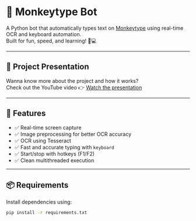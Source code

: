 # 🐒 Monkeytype Bot

A Python bot that automatically types text on [Monkeytype](https://monkeytype.com/) using real-time OCR and keyboard automation.  
Built for fun, speed, and learning! 🧠💻

---

## 🎥 Project Presentation

Wanna know more about the project and how it works?  
Check out the YouTube video 👉 [Watch the presentation](https://youtu.be/38He3EPiLRY?si=k8jIJF5xZiIW2kzR)

---

## 🚀 Features

- ✅ Real-time screen capture  
- ✅ Image preprocessing for better OCR accuracy  
- ✅ OCR using Tesseract  
- ✅ Fast and accurate typing with `keyboard`  
- ✅ Start/stop with hotkeys (F1/F2)  
- ✅ Clean multithreaded execution  

---

## 📦 Requirements

Install dependencies using:

```bash
pip install -r requirements.txt
